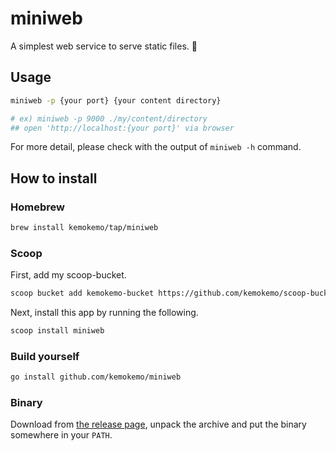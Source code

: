 # miniweb

A simplest web service to serve static files. :tada:

## Usage

```sh
miniweb -p {your port} {your content directory}

# ex) miniweb -p 9000 ./my/content/directory
## open 'http://localhost:{your port}' via browser
```

For more detail, please check with the output of `miniweb -h` command.

## How to install

### Homebrew

```sh
brew install kemokemo/tap/miniweb
```

### Scoop

First, add my scoop-bucket.

```sh
scoop bucket add kemokemo-bucket https://github.com/kemokemo/scoop-bucket.git
```

Next, install this app by running the following.

```sh
scoop install miniweb
```

### Build yourself

```sh
go install github.com/kemokemo/miniweb
```

### Binary

Download from [the release page](https://github.com/kemokemo/miniweb/releases/latest), unpack the archive and put the binary somewhere in your `PATH`.
